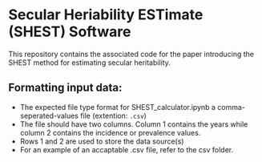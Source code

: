 # Secular Heriability ESTimate (SHEST) Software
This repository contains the associated code for the paper introducing the SHEST method for estimating secular heritability.

## Formatting input data:

* The expected file type format for SHEST_calculator.ipynb a comma-seperated-values file (extention: `.csv`)
* The file should have two columns. Column 1 contains the years while column 2 contains the incidence or prevalence values.
* Rows 1 and 2 are used to store the data source(s)
* For an example of an accaptable .csv file, refer to the csv folder.
